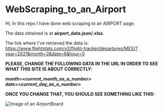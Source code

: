 # WebScraping_to_an_Airport
Hi, In this repo I have done web scraping to an AIRPORT page.  

The data obtained is at **airport_data.json/.xlsx**.  

The link where I've retrieved the data is:  
https://www.flightstats.com/v2/flight-tracker/departures/MEX/?year=2021&month=2&date=6&hour=0  

**PLEASE, CHANGE THE FOLLOWING DATA IN THE URL IN ORDER TO SEE WHAT THIS SITE IS ABOUT CORRECTLY:**  

***month=<current_month_as_a_number>***  
***date=<current_day_as_a_number>***  

**ONCE YOU CHANGE THAT, YOU SHOULD SEE SOMETHING LIKE THIS:**  

![Image of an AirportBoard](https://github.com/DanielRosasPerez/Captura.png)

